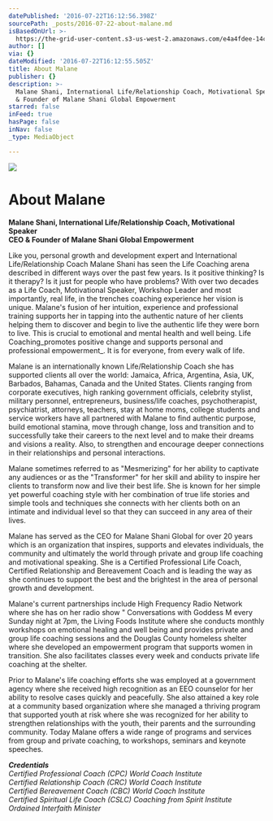 ```yaml
---
datePublished: '2016-07-22T16:12:56.398Z'
sourcePath: _posts/2016-07-22-about-malane.md
isBasedOnUrl: >-
  https://the-grid-user-content.s3-us-west-2.amazonaws.com/e4a4fdee-14cf-4c73-9405-a08e2fc6def0.jpg
author: []
via: {}
dateModified: '2016-07-22T16:12:55.505Z'
title: About Malane
publisher: {}
description: >-
  Malane Shani, International Life/Relationship Coach, Motivational Speaker CEO
  & Founder of Malane Shani Global Empowerment
starred: false
inFeed: true
hasPage: false
inNav: false
_type: MediaObject

---
```

![](https://the-grid-user-content.s3-us-west-2.amazonaws.com/e4a4fdee-14cf-4c73-9405-a08e2fc6def0.jpg)

# About Malane

**Malane Shani, International Life/Relationship Coach, Motivational Speaker  
CEO & Founder of Malane Shani Global Empowerment**

Like you, personal growth and development expert and International Life/Relationship Coach Malane Shani has seen the Life Coaching arena described in different ways over the past few years. Is it positive thinking? Is it therapy? Is it just for people who have problems? With over two decades as a Life Coach, Motivational Speaker, Workshop Leader and most importantly, real life, in the trenches coaching experience her vision is unique. Malane's fusion of her intuition, experience and professional training supports her in tapping into the authentic nature of her clients helping them to discover and begin to live the authentic life they were born to live. This is crucial to emotional and mental health and well being. Life Coaching_promotes positive change and supports personal and professional empowerment_. It is for everyone, from every walk of life.

Malane is an internationally known Life/Relationship Coach she has supported clients all over the world: Jamaica, Africa, Argentina, Asia, UK, Barbados, Bahamas, Canada and the United States. Clients ranging from corporate executives, high ranking government officials, celebrity stylist, military personnel, entrepreneurs, business/life coaches, psychotherapist, psychiatrist, attorneys, teachers, stay at home moms, college students and service workers have all partnered with Malane to find authentic purpose, build emotional stamina, move through change, loss and transition and to successfully take their careers to the next level and to make their dreams and visions a reality. Also, to strengthen and encourage deeper connections in their relationships and personal interactions.

Malane sometimes referred to as "Mesmerizing" for her ability to captivate any audiences or as the "Transformer" for her skill and ability to inspire her clients to transform now and live their best life. She is known for her simple yet powerful coaching style with her combination of true life stories and simple tools and techniques she connects with her clients both on an intimate and individual level so that they can succeed in any area of their lives.

Malane has served as the CEO for Malane Shani Global for over 20 years which is an organization that inspires, supports and elevates individuals, the community and ultimately the world through private and group life coaching and motivational speaking. She is a Certified Professional Life Coach, Certified Relationship and Bereavement Coach and is leading the way as she continues to support the best and the brightest in the area of personal growth and development.

Malane's current partnerships include High Frequency Radio Network where she has on her radio show " Conversations with Goddess M every Sunday night at 7pm, the Living Foods Institute where she conducts monthly workshops on emotional healing and well being and provides private and group life coaching sessions and the Douglas County homeless shelter where she developed an empowerment program that supports women in transition. She also facilitates classes every week and conducts private life coaching at the shelter.

Prior to Malane's life coaching efforts she was employed at a government agency where she received high recognition as an EEO counselor for her ability to resolve cases quickly and peacefully. She also attained a key role at a community based organization where she managed a thriving program that supported youth at risk where she was recognized for her ability to strengthen relationships with the youth, their parents and the surrounding community. Today Malane offers a wide range of programs and services from group and private coaching, to workshops, seminars and keynote speeches.

_**Credentials**_  
_Certified Professional Coach (CPC) World Coach Institute  
Certified Relationship Coach (CRC) World Coach Institute  
Certified Bereavement Coach (CBC) World Coach Institute  
Certified Spiritual Life Coach (CSLC) Coaching from Spirit Institute  
Ordained Interfaith Minister_